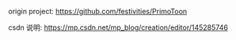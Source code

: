 origin project: https://github.com/festivities/PrimoToon


csdn 说明: https://mp.csdn.net/mp_blog/creation/editor/145285746